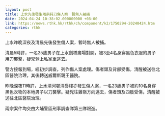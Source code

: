 ```yaml
---
layout: post
title: 上水先後發生兩宗持刀傷人案　暫無人被捕
date: 2024-04-24 10:38:02.000000000 +08:00
link: https://news.rthk.hk/rthk/ch/component/k2/1750294-20240424.htm
categories: rthk
---
```


上水昨晚深夜及清晨先後發生傷人案，暫時無人被捕。

清晨5時許，一名25歲男子在上水劍橋廣場對開，被3至4名身穿黑色衣服的男子用刀襲擊，疑兇登上私家車逃去。

警方接報到場，經初步調查，列作傷人案處理。傷者頭及背部受傷，清醒被送往北區醫院治理，其後轉送威爾斯親王醫院。

昨晚深夜11時許，上水清河邨清譽樓亦發生傷人案，一名23歲男子被約10名身穿黑色衣物的本地男子以刀襲擊。疑兇往雞嶺方向逃去，傷者頭及四肢受傷，清醒被送往北區醫院治理。

兩宗案件均交由大埔警區刑事調查隊第三隊跟進。

